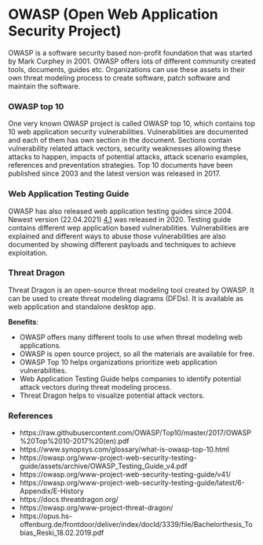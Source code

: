 # OWASP (Open Web Application Security Project)

OWASP is a software security based non-profit foundation that was started by Mark Curphey in 2001. OWASP offers lots of different community created tools, documents, guides etc. Organizations can use these assets in their own threat modeling process to create software, patch software and maintain the software. 

### OWASP top 10

One very known OWASP project is called OWASP top 10, which contains top 10 web application security vulnerabilities. Vulnerabilities are documented and each of them has own section in the document. Sections contain vulnerability related attack vectors, security weaknesses allowing these attacks to happen, impacts of potential attacks, attack scenario examples, references and preventation strategies. Top 10 documents have been published since 2003 and the latest version was released in 2017.

### Web Application Testing Guide

OWASP has also released web application testing guides since 2004. Newest version (22.04.2021) [4.1](https://owasp.org/www-project-web-security-testing-guide/v41/) was released in 2020. Testing guide contains different wep application based vulnerabilities. Vulnerabilities are explained and different ways to abuse those vulnerabilities are also documented by showing different payloads and techniques to achieve exploitation.

### Threat Dragon

Threat Dragon is an open-source threat modeling tool created by OWASP. It can be used to create threat modeling diagrams (DFDs). It is available as web application and standalone desktop app.


**Benefits**:

<ul>
    <li>OWASP offers many different tools to use when threat modeling web applications.</li>
    <li>OWASP is open source project, so all the materials are available for free.</li>
    <li>OWASP Top 10 helps organizations prioritize web application vulnerabilities.</li>
    <li>Web Application Testing Guide helps companies to identify potential attack vectors during threat modeling process.</li>
    <li>Threat Dragon helps to visualize potential attack vectors.</li>
</ul>

### References

<ul>
    <li>https://raw.githubusercontent.com/OWASP/Top10/master/2017/OWASP%20Top%2010-2017%20(en).pdf</li>
    <li>https://www.synopsys.com/glossary/what-is-owasp-top-10.html</li>
    <li>https://owasp.org/www-project-web-security-testing-guide/assets/archive/OWASP_Testing_Guide_v4.pdf</li>
    <li>https://owasp.org/www-project-web-security-testing-guide/v41/</li>
    <li>https://owasp.org/www-project-web-security-testing-guide/latest/6-Appendix/E-History</li>
    <li>https://docs.threatdragon.org/</li>
    <li>https://owasp.org/www-project-threat-dragon/</li>
    <li>https://opus.hs-offenburg.de/frontdoor/deliver/index/docId/3339/file/Bachelorthesis_Tobias_Reski_18.02.2019.pdf</li>
</ul>

